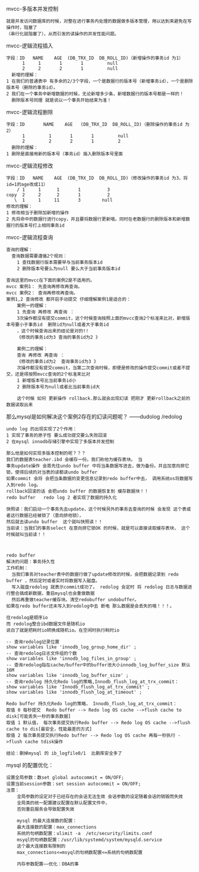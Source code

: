 mvcc-多版本并发控制
    
    就是并发访问数据库的时候，对整在进行事务内处理的数据做多版本管理，用以达到来避免在写操作时，阻塞了
    （串行化就阻塞了），从而引发的读操作的并发性能问题。
    
mvcc-逻辑流程插入

    字段：ID   NAME    AGE  (DB_TRX_ID  DB_ROLL_ID)（新增操作的事务id 为1）
          1     1       1       1         null
          2     2       2       1         null
      新增的理解：
    1 在我们的普通表中 有多余的2/3个字段，一个是数据行的版本号（新增事务id），一个是删除版本号（删除的事务id）。
    2 我们在一个事务中新增数据的时候，无论新增多少条，新增数据行的版本号都是一样的！
      删除版本号同理 就是说以一个事务开始结束为准！    
      
mvcc-逻辑流程删除

    字段：ID       NAME    AGE   (DB_TRX_ID  DB_ROLL_ID)（删除操作的事务id 为2）
          1         1       1       1         null
          2         2       2       1         2
      删除的理解：         
    1 删除是直接用新的版本号（事务id）插入删除版本号里面  
      
mvcc-逻辑流程修改

    字段：ID   NAME    AGE  (DB_TRX_ID  DB_ROLL_ID)（修改操作的事务id 为3，将id=1的age改成11）
        / 1     1      1       1          3
    copy  2     2      2       1          2
       \  1     1     11       3        null
    修改的理解：
    1 修改相当于删除加新增的操作
    2 先将命中的数据行进行copy，并且要将数据行更新哦。同时在老数据行的删除版本和新增数据行的版本号打上相同事务id
    
mvcc-逻辑流程查询    

    查询的理解：
      查询数据需要遵循2个规则：
        1 查找数据行版本需要早与当前事务版本id
        2 删除版本号要么为null 要么大于当前事务版本id
        
    查询这里的mvcc在下面的案例2是不适用的。
    mvcc 案例1： 先查询再修改再查询。
    mvcc 案例2： 查询再修改再查询。
    案例1,2 查询修改 都开启手动提交 仔细理解案例1是适合的：
        案例一的理解：
        1 先查询 再修改 再查询 ：
        3次操作都没有提交commit，这个时候查询按照上面的mvcc查询2个标准来比对，新增版本号要小于事务id  删除id为null或者大于事务id
        ，这个时候查询出来的结论是对的!!
        《修改的事务id为3 查询的事务id为2 》
        
        案例二的理解：
        查询 再修改 再查询 ：
        《修改的事务id为2  查询事务id为3 》
        次操作都没有提交commit，当第二次查询时候，即便是修改的操作提交commit或者不提交，还是得按照mvcc查询的2个标准来比对
        1 新增版本号比当前事务id小
        2 删除版本号为null或者比当前事务id大
        
        这个时候 如何 更新操作 rollback.那么就会出现幻读 把刚才 更新rollback之前的数据读取出来 
        
那么mysql是如何解决这个案例2存在的幻读问题呢？ ——dudolog /redolog

    undo log 的出现实现了2个作用：
    1 实现了事务的原子性 要么成功提交要么失败回滚
    2 在mysql innodb存储引擎中实现了多版本并发控制
    
    那么他是如何实现多版本控制的呢？？？
    我们的数据表teacher.ibd 会缓存一份。我们称他为缓存表块。 当
    事务update操作 会首先往undo buffer 中将当条数据写进去，做为备份。并且加意向排它锁，使得后续的对当表的读都读undo buffer
    如果commit 会将 会把当条数据的变更信息记录到redo buffer中去， 调用系统os将数据写入到redo log。
    rollback回滚的话 会把undo buffer 的数据恢复到 缓存数据块！！
    redo buffer   redo log 2 者实现了数据的持久化
    
    快照读：我们启动一个事务先去update，这个时候另外的事务去查询的时候 会发现 这个表或者这行数据已经被锁了（意向排他锁），
    然后就去读undo buffer  这个就叫快照读！！
    当前读：当我们的事务select 在意向排它锁OK 的时候，就是可以直接读取缓存表块， 这个时候就叫当前读！！
    
    
    
    redo buffer 
    解决的问题：事务持久性
    工作机制： 
      当我们事务对teacher表中的数据行做了update修改的时候，会把数据记录到 redo buffer ，然后定时或者实时将数据写入磁盘。
      写入磁盘redolog 就表示commit成功了。 redolog 会定时 将 redolog 日志与数据进行整合搞成新数据，重启mysql也会重做数据
      然后再重做teacher缓存块。清空redobuffer undobuffer。
    如果在redo buffer还未写入到redolog中去 断电 那么数据是会丢失的哦！！！。
    
    往redolog是顺序io 
    而 redolog整合ibd数据文件是随机io 
    说白了就是把耗时io转换成随机io。在空闲时执行耗时io
    
    -- 查询redolog记录位置
    show variables like 'innodb_log_group_home_dir' ; 
    -- 查询redolog日志文件组的个数
    show variables like 'innodb_log_files_in_group' ; 
    -- 查询redolog指在cache/buffer中的buffer池大小innodb_log_buffer_size 默认16M
    show variables like 'innodb_log_buffer_size' ; 
    -- 查询redolog 持久化Redo log的策略,Innodb_flush_log_at_trx_commit：
    show variables like 'Innodb_flush_log_at_trx_commit' ; 
    show variables like 'innodb_flush_log_at_timeout' ; 
    
    Redo buffer 持久化Redo log的策略， Innodb_flush_log_at_trx_commit： 
    取值 0 每秒提交  Redo buffer --> Redo log OS cache -->flush cache to disk[可能丢失一秒的事务数据] 
    取值 1 默认值， 每次事务提交执行Redo buffer --> Redo log OS cache -->flush cache to dis[最安全，性能最差的方式] 
    取值 2 每次事务提交执行Redo buffer --> Redo log OS cache 再每一秒执行 ->flush cache tdisk操作
    
    结论：删掉mysql 的 ib_logfile0/1  比删库安全多了
    
    
mysql 的配置优化：

    设置全局参数：数set global autocommit = ON/OFF;
    设置当前session参数：set session autocommit = ON/OFF;
    注意：
        全局参数的设定对于已经存在的会话无法生效 会话参数的设定随着会话的销毁而失效 
        全局类的统一配置建议配置在默认配置文件中，
        否则重启服务会导致配置失效
    
        mysql 的最大连接数的配置：
        最大连接数的配置：max_connections
        系统的句柄数配置：ulimit -a  /etc/security/limits.conf 
        msyql的句柄数配置：/usr/lib/systemd/system/mysqld.service
        这个最大连接数有限制的  
        max_connections<=msyql的句柄数配置<=系统的句柄数配置  
        
        内存参数配置——优化：DBA的事
        
    
    
    
    
    
    
    
    
    
    
    
    
    
    
    
    
    
    